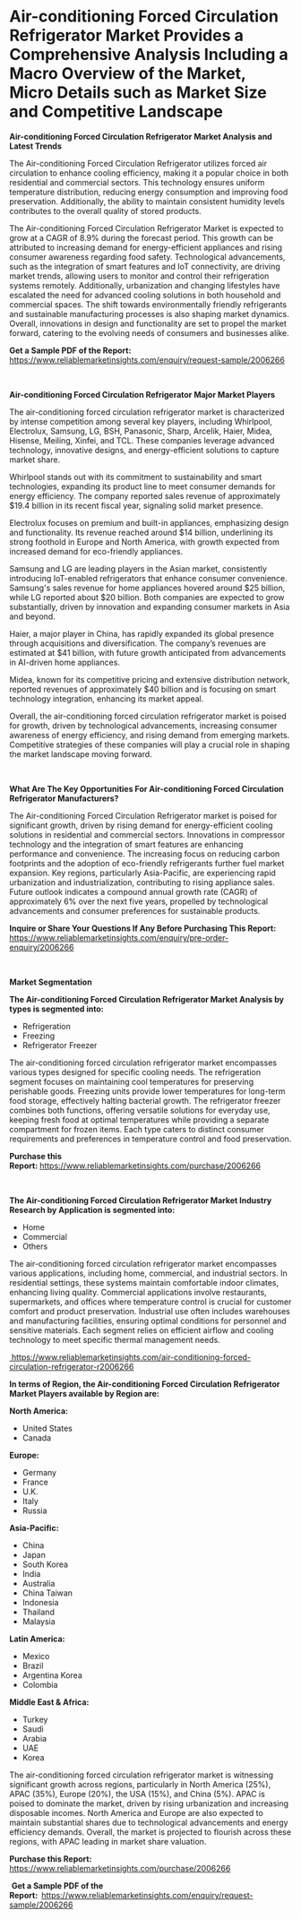 <p><h1>Air-conditioning Forced Circulation Refrigerator Market Provides a Comprehensive Analysis Including a Macro Overview of the Market, Micro Details such as Market Size and Competitive Landscape</h1></p><p><strong>Air-conditioning Forced Circulation Refrigerator Market Analysis and Latest Trends</strong></p>
<p><p>The Air-conditioning Forced Circulation Refrigerator utilizes forced air circulation to enhance cooling efficiency, making it a popular choice in both residential and commercial sectors. This technology ensures uniform temperature distribution, reducing energy consumption and improving food preservation. Additionally, the ability to maintain consistent humidity levels contributes to the overall quality of stored products.</p><p>The Air-conditioning Forced Circulation Refrigerator Market is expected to grow at a CAGR of 8.9% during the forecast period. This growth can be attributed to increasing demand for energy-efficient appliances and rising consumer awareness regarding food safety. Technological advancements, such as the integration of smart features and IoT connectivity, are driving market trends, allowing users to monitor and control their refrigeration systems remotely. Additionally, urbanization and changing lifestyles have escalated the need for advanced cooling solutions in both household and commercial spaces. The shift towards environmentally friendly refrigerants and sustainable manufacturing processes is also shaping market dynamics. Overall, innovations in design and functionality are set to propel the market forward, catering to the evolving needs of consumers and businesses alike.</p></p>
<p><strong>Get a Sample PDF of the Report:&nbsp;</strong> <a href="https://www.reliablemarketinsights.com/enquiry/request-sample/2006266?utm_campaign=2756&utm_medium=2&utm_source=Github&utm_content=ia&utm_term=12042025&utm_id=air-conditioning-forced-circulation-refrigerator">https://www.reliablemarketinsights.com/enquiry/request-sample/2006266</a></p>
<p>&nbsp;</p>
<p><strong>Air-conditioning Forced Circulation Refrigerator Major Market Players</strong></p>
<p><p>The air-conditioning forced circulation refrigerator market is characterized by intense competition among several key players, including Whirlpool, Electrolux, Samsung, LG, BSH, Panasonic, Sharp, Arcelik, Haier, Midea, Hisense, Meiling, Xinfei, and TCL. These companies leverage advanced technology, innovative designs, and energy-efficient solutions to capture market share.</p><p>Whirlpool stands out with its commitment to sustainability and smart technologies, expanding its product line to meet consumer demands for energy efficiency. The company reported sales revenue of approximately $19.4 billion in its recent fiscal year, signaling solid market presence.</p><p>Electrolux focuses on premium and built-in appliances, emphasizing design and functionality. Its revenue reached around $14 billion, underlining its strong foothold in Europe and North America, with growth expected from increased demand for eco-friendly appliances.</p><p>Samsung and LG are leading players in the Asian market, consistently introducing IoT-enabled refrigerators that enhance consumer convenience. Samsung's sales revenue for home appliances hovered around $25 billion, while LG reported about $20 billion. Both companies are expected to grow substantially, driven by innovation and expanding consumer markets in Asia and beyond.</p><p>Haier, a major player in China, has rapidly expanded its global presence through acquisitions and diversification. The company’s revenues are estimated at $41 billion, with future growth anticipated from advancements in AI-driven home appliances.</p><p>Midea, known for its competitive pricing and extensive distribution network, reported revenues of approximately $40 billion and is focusing on smart technology integration, enhancing its market appeal.</p><p>Overall, the air-conditioning forced circulation refrigerator market is poised for growth, driven by technological advancements, increasing consumer awareness of energy efficiency, and rising demand from emerging markets. Competitive strategies of these companies will play a crucial role in shaping the market landscape moving forward.</p></p>
<p>&nbsp;</p>
<p><strong>What Are The Key Opportunities For Air-conditioning Forced Circulation Refrigerator Manufacturers?</strong></p>
<p><p>The Air-conditioning Forced Circulation Refrigerator market is poised for significant growth, driven by rising demand for energy-efficient cooling solutions in residential and commercial sectors. Innovations in compressor technology and the integration of smart features are enhancing performance and convenience. The increasing focus on reducing carbon footprints and the adoption of eco-friendly refrigerants further fuel market expansion. Key regions, particularly Asia-Pacific, are experiencing rapid urbanization and industrialization, contributing to rising appliance sales. Future outlook indicates a compound annual growth rate (CAGR) of approximately 6% over the next five years, propelled by technological advancements and consumer preferences for sustainable products.</p></p>
<p><strong>Inquire or Share Your Questions If Any Before Purchasing This Report:</strong> <a href="https://www.reliablemarketinsights.com/enquiry/pre-order-enquiry/2006266?utm_campaign=2756&utm_medium=2&utm_source=Github&utm_content=ia&utm_term=12042025&utm_id=air-conditioning-forced-circulation-refrigerator">https://www.reliablemarketinsights.com/enquiry/pre-order-enquiry/2006266</a></p>
<p>&nbsp;</p>
<p><strong>Market Segmentation</strong></p>
<p><strong>The Air-conditioning Forced Circulation Refrigerator Market Analysis by types is segmented into:</strong></p>
<p><ul><li>Refrigeration</li><li>Freezing</li><li>Refrigerator Freezer</li></ul></p>
<p><p>The air-conditioning forced circulation refrigerator market encompasses various types designed for specific cooling needs. The refrigeration segment focuses on maintaining cool temperatures for preserving perishable goods. Freezing units provide lower temperatures for long-term food storage, effectively halting bacterial growth. The refrigerator freezer combines both functions, offering versatile solutions for everyday use, keeping fresh food at optimal temperatures while providing a separate compartment for frozen items. Each type caters to distinct consumer requirements and preferences in temperature control and food preservation.</p></p>
<p><strong>Purchase this Report:&nbsp;</strong><a href="https://www.reliablemarketinsights.com/purchase/2006266?utm_campaign=2756&utm_medium=2&utm_source=Github&utm_content=ia&utm_term=12042025&utm_id=air-conditioning-forced-circulation-refrigerator">https://www.reliablemarketinsights.com/purchase/2006266</a></p>
<p>&nbsp;</p>
<p><strong>The Air-conditioning Forced Circulation Refrigerator Market Industry Research by Application is segmented into:</strong></p>
<p><ul><li>Home</li><li>Commercial</li><li>Others</li></ul></p>
<p><p>The air-conditioning forced circulation refrigerator market encompasses various applications, including home, commercial, and industrial sectors. In residential settings, these systems maintain comfortable indoor climates, enhancing living quality. Commercial applications involve restaurants, supermarkets, and offices where temperature control is crucial for customer comfort and product preservation. Industrial use often includes warehouses and manufacturing facilities, ensuring optimal conditions for personnel and sensitive materials. Each segment relies on efficient airflow and cooling technology to meet specific thermal management needs.</p></p>
<p><a href="https://www.reliablemarketinsights.com/air-conditioning-forced-circulation-refrigerator-r2006266?utm_campaign=2756&utm_medium=2&utm_source=Github&utm_content=ia&utm_term=12042025&utm_id=air-conditioning-forced-circulation-refrigerator">&nbsp;https://www.reliablemarketinsights.com/air-conditioning-forced-circulation-refrigerator-r2006266</a></p>
<p><strong>In terms of Region, the Air-conditioning Forced Circulation Refrigerator Market Players available by Region are:</strong></p>
<p>
    <p> <strong> North America: </strong>
        <ul>
            <li>United States</li>
            <li>Canada</li>
        </ul>
        </p> 
    <p> <strong> Europe: </strong>
        <ul>
            <li>Germany</li>
            <li>France</li>
            <li>U.K.</li>
            <li>Italy</li>
            <li>Russia</li>
        </ul>
        </p> 
    <p> <strong> Asia-Pacific: </strong>
        <ul>
            <li>China</li>
            <li>Japan</li>
            <li>South Korea</li>
            <li>India</li>
            <li>Australia</li>
            <li>China Taiwan</li>
            <li>Indonesia</li>
            <li>Thailand</li>
            <li>Malaysia</li>
        </ul>
        </p> 
    <p> <strong> Latin America: </strong>
        <ul>
            <li>Mexico</li>
            <li>Brazil</li>
            <li>Argentina Korea</li>
            <li>Colombia</li>
        </ul>
        </p> 
    <p> <strong> Middle East & Africa: </strong>
        <ul>
            <li>Turkey</li>
            <li>Saudi</li>
            <li>Arabia</li>
            <li>UAE</li>
            <li>Korea</li>
        </ul>
    </p>
    </p>
<p><p>The air-conditioning forced circulation refrigerator market is witnessing significant growth across regions, particularly in North America (25%), APAC (35%), Europe (20%), the USA (15%), and China (5%). APAC is poised to dominate the market, driven by rising urbanization and increasing disposable incomes. North America and Europe are also expected to maintain substantial shares due to technological advancements and energy efficiency demands. Overall, the market is projected to flourish across these regions, with APAC leading in market share valuation.</p></p>
<p><strong>Purchase this Report: </strong><a href="https://www.reliablemarketinsights.com/purchase/2006266?utm_campaign=2756&utm_medium=2&utm_source=Github&utm_content=ia&utm_term=12042025&utm_id=air-conditioning-forced-circulation-refrigerator">https://www.reliablemarketinsights.com/purchase/2006266</a></p>
<p>&nbsp;<strong>Get a Sample PDF of the Report:&nbsp;&nbsp;</strong><a href="https://www.reliablemarketinsights.com/enquiry/request-sample/2006266?utm_campaign=2756&utm_medium=2&utm_source=Github&utm_content=ia&utm_term=12042025&utm_id=air-conditioning-forced-circulation-refrigerator">https://www.reliablemarketinsights.com/enquiry/request-sample/2006266</a></p>
<p><strong></strong></p>
<p><p></p><p></p><p></p></p>